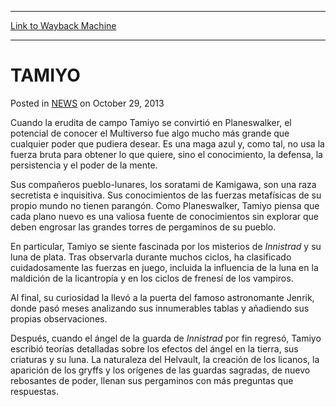 
---
[Link to Wayback Machine](https://web.archive.org/web/20220701162609/https://magic.wizards.com/en/articles/archive/tamiyo-2013-10-28-4)

[_metadata_:description]:- "Cuando la erudita de campo Tamiyo se convirtió en Planeswalker, el potencial de conocer el Multiverso fue algo mucho más grande que cualquier poder que pudiera desear. Es una maga azul y, como tal, no usa la fuerza bruta para obtener lo que quiere, sino el conocimiento, la defensa, la persistencia y el poder de la mente. Sus compañeros pueblo-lunares, los soratami de Kamigawa,"
[_metadata_:generator]:- "Drupal 7 (http://drupal.org)"
[_metadata_:node]:- "115868"
[_metadata_:path_date]:- "2013-10-28"
[_metadata_:publish_date]:- "2013-10-29"
[_metadata_:source]:- "div-main-content"
[_metadata_:title]:- "TAMIYO"
[_metadata_:wayback_capture_timestamp]:- "2022-07-01 16:26:09"
[_metadata_:wayback_raw_url]:- "https://web.archive.org/web/20220701162609id_/https://magic.wizards.com/en/articles/archive/tamiyo-2013-10-28-4"
[_metadata_:wayback_url]:- "https://magic.wizards.com/en/articles/archive/tamiyo-2013-10-28-4"
---


TAMIYO
======



 Posted in [NEWS](/en/articles)
 on October 29, 2013 










Cuando la erudita de campo Tamiyo se convirtió en Planeswalker, el potencial de conocer el Multiverso fue algo mucho más grande que cualquier poder que pudiera desear. Es una maga azul y, como tal, no usa la fuerza bruta para obtener lo que quiere, sino el conocimiento, la defensa, la persistencia y el poder de la mente.  
  

Sus compañeros pueblo-lunares, los soratami de Kamigawa, son una raza secretista e inquisitiva. Sus conocimientos de las fuerzas metafísicas de su propio mundo no tienen parangón. Como Planeswalker, Tamiyo piensa que cada plano nuevo es una valiosa fuente de conocimientos sin explorar que deben engrosar las grandes torres de pergaminos de su pueblo.  
  

En particular, Tamiyo se siente fascinada por los misterios de *Innistrad* y su luna de plata. Tras observarla durante muchos ciclos, ha clasificado cuidadosamente las fuerzas en juego, incluida la influencia de la luna en la maldición de la licantropía y en los ciclos de frenesí de los vampiros.  
  

Al final, su curiosidad la llevó a la puerta del famoso astronomante Jenrik, donde pasó meses analizando sus innumerables tablas y añadiendo sus propias observaciones.  
  

Después, cuando el ángel de la guarda de *Innistrad* por fin regresó, Tamiyo escribió teorías detalladas sobre los efectos del ángel en la tierra, sus criaturas y su luna. La naturaleza del Helvault, la creación de los licanos, la aparición de los gryffs y los orígenes de las guardas sagradas, de nuevo rebosantes de poder, llenan sus pergaminos con más preguntas que respuestas.







